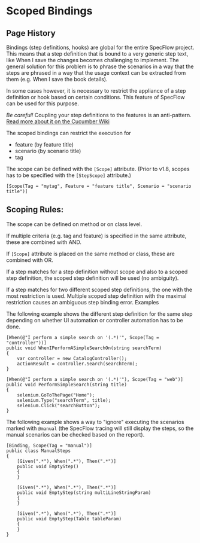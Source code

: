 # Scoped Bindings

## Page History
Bindings (step definitions, hooks) are global for the entire SpecFlow project. This means that a step definition that is bound to a very generic step text, like When I save the changes becomes challenging to implement. The general solution for this problem is to phrase the scenarios in a way that the steps are phrased in a way that the usage context can be extracted from them (e.g. When I save the book details).

In some cases however, it is necessary to restrict the appliance of a step definition or hook based on certain conditions. This feature of SpecFlow can be used for this purpose.

*Be careful!* Coupling your step definitions to the features is an anti-pattern. [Read more about it on the Cucumber Wiki](https://github.com/cucumber/cucumber/wiki/Feature-Coupled-Step-Definitions-%28Antipattern%29)

The scoped bindings can restrict the execution for

* feature (by feature title)
* scenario (by scenario title)
* tag

The scope can be defined with the `[Scope]` attribute. (Prior to v1.8, scopes has to be specified with the `[StepScope]` attribute.)

    [Scope(Tag = "mytag", Feature = "feature title", Scenario = "scenario title")] 

## Scoping Rules:

The scope can be defined on method or on class level.

If multiple criteria (e.g. tag and feature) is specified in the same attribute, these are combined with AND.

If `[Scope]` attribute is placed on the same method or class, these are combined with OR.

If a step matches for a step definition without scope and also to a scoped step definition, the scoped step definition will be used (no ambiguity).

If a step matches for two different scoped step definitions, the one with the most restriction is used.
Multiple scoped step definition with the maximal restriction causes an ambiguous step binding error.
Examples

The following example shows the different step definition for the same step depending on whether UI automation or controller automation has to be done.

    [When(@"I perform a simple search on '(.*)'", Scope(Tag = "controller"))]
    public void WhenIPerformASimpleSearchOn(string searchTerm)
    {
        var controller = new CatalogController();
        actionResult = controller.Search(searchTerm);
    }

    [When(@"I perform a simple search on '(.*)'"), Scope(Tag = "web")]
    public void PerformSimpleSearch(string title)
    {
        selenium.GoToThePage("Home");
        selenium.Type("searchTerm", title);
        selenium.Click("searchButton");
    }
The following example shows a way to "ignore" executing the scenarios marked with `@manual` (the SpecFlow tracing will still display the steps, so the manual scenarios can be checked based on the report).

    [Binding, Scope(Tag = "manual")]
    public class ManualSteps
    {
        [Given(".*"), When(".*"), Then(".*")]
        public void EmptyStep()
        {
        }

        [Given(".*"), When(".*"), Then(".*")]
        public void EmptyStep(string multiLineStringParam)
        {
        }

        [Given(".*"), When(".*"), Then(".*")]
        public void EmptyStep(Table tableParam)
        {
        }
    }